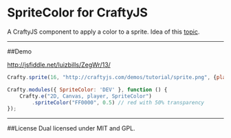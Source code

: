 # SpriteColor for CraftyJS
A CraftyJS component to apply a color to a sprite. 
Idea of this [topic](http://www.html5rocks.com/en/tutorials/casestudies/onslaught/).
***

##Demo

http://jsfiddle.net/luizbills/ZegWr/13/
```javascript
Crafty.sprite(16, "http://craftyjs.com/demos/tutorial/sprite.png", {player:[0,3]});

Crafty.modules({ SpriteColor: 'DEV' }, function () {
    Crafty.e("2D, Canvas, player, SpriteColor")
        .spriteColor("FF0000", 0.5) // red with 50% transparency
});
```
***

##License
Dual licensed under MIT and GPL.
